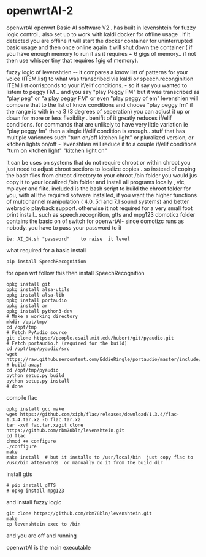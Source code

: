 # openwrtAI-2
openwrtAI 
openwrt Basic AI software V2 . has built in levenshtein  for fuzzy logic control , also  set up to work with kaldi docker for offline usage . if it  detected you are offline it will start the docker container for uninterrupted basic usage and then once online again it will shut down the container ( if you have enough memory to run it as it requires  ~ 6 gigs of memory.. if not  then use whisper tiny  that requires 1gig of memory).
 
 fuzzy logic of levenshtien -- it compares a know list  of patterns for your voice  (ITEM.list) to what was transcribed  via kaldi or speech.reconginition   ITEM.list corrisponds to your if/elif conditions.  - so if say you wanted  to listem to peggy FM .. and you say "play Peggy FM"  but it was transcribed as  "play peg"  or "a play peggy FM" or even "play peggy of em" levenshien  will  compare that to the list of know conditions  and choose  "play peggy fm"  if the range is with in -a 3 (3 degrees of seperation) you can adjust it up or down for more or less flexiblity .  benifit of it greatly reduces if/elif conditions.  for commands that are unlikely to have very little variation ie "play peggy fm" then a single if/elif condition   is enough..  stuff that has  multiple variences such "turn on/off kitchen light"  or pluralized version, or kitchen lights on/off -  levenshtien  will reduce  it to a couple  if/elif  conditions "turn on kitchen light"  "kitchen light on"
 
 it can be uses  on systems  that do not require chroot or within chroot  you just need to adjust chroot sections to  localize copies . so instead of coping  the bash files from chroot directory  to your chroot /bin folder you would jus copy it to your localized /bin folder  and install all programs locally , vlc, mplayer and flite. 
 included is the bash script to build the chroot folder for you, with all the required sofware installed, if you want the higher functions of multichannel manipulation ( 4.0, 5.1 and 7.1 sound systems)  and better webradio playback support. otherwise it not required for a very small foot print install.. such as speech.recognition, gtts  and mpg123
 domoticz folder contains the basic on of switch for openwrtAI- since domotizc  runs as nobody.  you have to pass your password to it  
 ```
 ie: AI_ON.sh "password"    to raise  it level
 ```
 what required for a basic install
```
pip install SpeechRecognition
```
for open wrt follow this then install SpeechRecognition
```
opkg install git
opkg install alsa-utils
opkg install alsa-lib
opkg install portaudio
opkg install ar
opkg install python3-dev
# Make a working directory
mkdir /opt/tmp/
cd /opt/tmp
# Fetch PyAudio source
git clone https://people.csail.mit.edu/hubert/git/pyaudio.git
# Fetch portaudio.h (required for the build)
cd /opt/tmp/pyaudio/src
wget https://raw.githubusercontent.com/EddieRingle/portaudio/master/include/portaudio.h
# build away!
cd /opt/tmp/pyaudio
python setup.py build
python setup.py install
# done
```
compile flac
```
opkg install gcc make 
wget https://github.com/xiph/flac/releases/download/1.3.4/flac-1.3.4.tar.xz -O flac.tar.xz
tar -xvf fac.tar.xzgit clone https://github.com/rbm78bln/levenshtein.git
cd flac
chmod +x configure
./configure
make 
make install  # but it installs to /usr/local/bin  just copy flac to /usr/bin afterwards  or manually do it from the build dir
```
install gtts
```
# pip install gTTS
# opkg install mpg123
```
and install fuzzy logic
```
git clone https://github.com/rbm78bln/levenshtein.git
make 
cp levenshtein exec to /bin
```
and you are off and running

openwrtAI is the main executable
